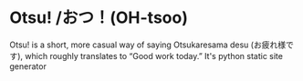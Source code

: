 # Otsu! /おつ！(OH-tsoo)

Otsu! is a short, more casual way of saying Otsukaresama desu (お疲れ様です), which roughly translates to “Good work today.” It's python static site generator
